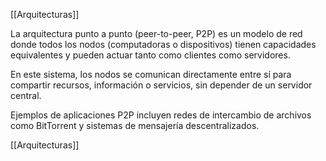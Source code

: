 [[Arquitecturas]]

La arquitectura punto a punto (peer-to-peer, P2P) es un modelo de red donde todos los nodos (computadoras o dispositivos) tienen capacidades equivalentes y pueden actuar tanto como clientes como servidores.

En este sistema, los nodos se comunican directamente entre sí para compartir recursos, información o servicios, sin depender de un servidor central.

Ejemplos de aplicaciones P2P incluyen redes de intercambio de archivos como BitTorrent y sistemas de mensajería descentralizados.

[[Arquitecturas]]
